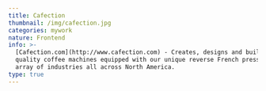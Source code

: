 ```yaml
---
title: Cafection
thumbnail: /img/cafection.jpg
categories: mywork
nature: Frontend
info: >-
  [Cafection.com](http://www.cafection.com) - Creates, designs and builds top
  quality coffee machines equipped with our unique reverse French press for an
  array of industries all across North America.
type: true
---
```


